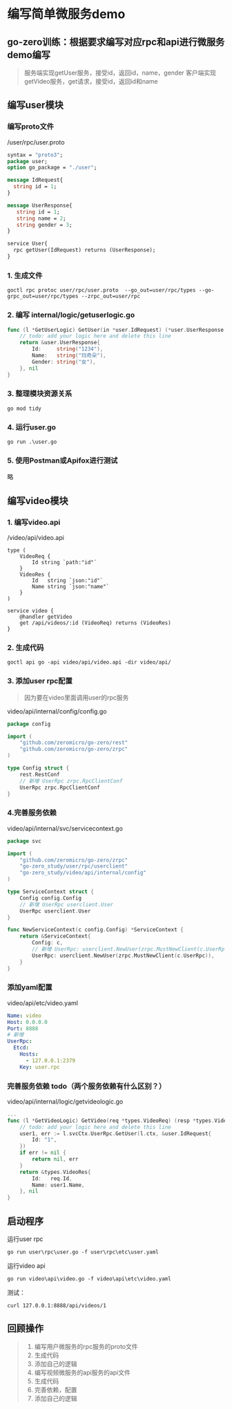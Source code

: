 # 编写简单微服务demo
## go-zero训练：根据要求编写对应rpc和api进行微服务demo编写
> 服务端实现getUser服务，接受id，返回id，name，gender
> 客户端实现getVideo服务，get请求，接受id，返回id和name
## 编写user模块
### 编写proto文件
/user/rpc/user.proto
```protobuf
syntax = "proto3";
package user;
option go_package = "./user";

message IdRequest{
  string id = 1;
}

message UserResponse{
   string id = 1;
   string name = 2;
   string gender = 3;
}

service User{
  rpc getUser(IdRequest) returns (UserResponse);
}
```
### 1. 生成文件
```shell
goctl rpc protoc user/rpc/user.proto  --go_out=user/rpc/types --go-grpc_out=user/rpc/types --zrpc_out=user/rpc
```
### 2. 编写 internal/logic/getuserlogic.go
```go
func (l *GetUserLogic) GetUser(in *user.IdRequest) (*user.UserResponse, error) {
	// todo: add your logic here and delete this line
	return &user.UserResponse{
		Id:     string("1234"),
		Name:   string("玛奇朵"),
		Gender: string("女"),
	}, nil
}
```
### 3. 整理模块资源关系
```shell
go mod tidy
```
### 4. 运行user.go
```shell
go run .\user.go
```
### 5. 使用Postman或Apifox进行测试
略
## 编写video模块
### 1. 编写video.api
/video/api/video.api
```api
type (
	VideoReq {
		Id string `path:"id"`
	}
	VideoRes {
		Id   string `json:"id"`
		Name string `json:"name"`
	}
)

service video {
	@handler getVideo
	get /api/videos/:id (VideoReq) returns (VideoRes)
}
```
### 2. 生成代码
```shell
goctl api go -api video/api/video.api -dir video/api/
```
### 3. 添加user rpc配置
> 因为要在video里面调用user的rpc服务

video/api/internal/config/config.go

```go
package config

import (
	"github.com/zeromicro/go-zero/rest"
	"github.com/zeromicro/go-zero/zrpc"
)

type Config struct {
	rest.RestConf
	// 新增 UserRpc zrpc.RpcClientConf
	UserRpc zrpc.RpcClientConf
}
```
### 4.完善服务依赖
video/api/internal/svc/servicecontext.go
```go
package svc

import (
	"github.com/zeromicro/go-zero/zrpc"
	"go-zero_study/user/rpc/userclient"
	"go-zero_study/video/api/internal/config"
)

type ServiceContext struct {
	Config config.Config
	// 新增 UserRpc userclient.User
	UserRpc userclient.User
}

func NewServiceContext(c config.Config) *ServiceContext {
	return &ServiceContext{
		Config: c,
		// 新增 UserRpc: userclient.NewUser(zrpc.MustNewClient(c.UserRpc)),
		UserRpc: userclient.NewUser(zrpc.MustNewClient(c.UserRpc)),
	}
}
```
### 添加yaml配置
video/api/etc/video.yaml
```yaml
Name: video
Host: 0.0.0.0
Port: 8888
# 新增
UserRpc:
  Etcd:
    Hosts:
      - 127.0.0.1:2379
    Key: user.rpc
```
### 完善服务依赖 todo（两个服务依赖有什么区别？）
video/api/internal/logic/getvideologic.go
```go
...
func (l *GetVideoLogic) GetVideo(req *types.VideoReq) (resp *types.VideoRes, err error) {
	// todo: add your logic here and delete this line
	user1, err := l.svcCtx.UserRpc.GetUser(l.ctx, &user.IdRequest{
		Id: "1",
	})
	if err != nil {
		return nil, err
	}
	return &types.VideoRes{
		Id:   req.Id,
		Name: user1.Name,
	}, nil
}
```
## 启动程序
运行user rpc
```shell
go run user\rpc\user.go -f user\rpc\etc\user.yaml
```
运行video api
```shell
go run video\api\video.go -f video\api\etc\video.yaml
```
测试：
```shell
curl 127.0.0.1:8888/api/videos/1
```
## 回顾操作
> 1. 编写用户微服务的rpc服务的proto文件  
> 2. 生成代码  
> 3. 添加自己的逻辑  
> 4. 编写视频微服务的api服务的api文件  
> 5. 生成代码  
> 6. 完善依赖，配置  
> 7. 添加自己的逻辑  

